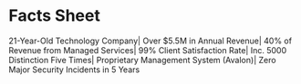 # Facts Sheet

21-Year-Old Technology Company| Over $5.5M in Annual Revenue| 40% of Revenue from Managed Services| 99% Client Satisfaction Rate| Inc. 5000 Distinction Five Times| Proprietary Management System (Avalon)| Zero Major Security Incidents in 5 Years